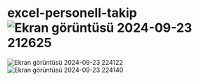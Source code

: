 # excel-personell-takip![Ekran görüntüsü 2024-09-23 212625](https://github.com/user-attachments/assets/d35a6c3f-5804-4bcd-b8dd-4aba245a7423)
![Ekran görüntüsü 2024-09-23 224122](https://github.com/user-attachments/assets/683e6d09-194c-4a7c-9fbf-91d8fe2ce7b9)
![Ekran görüntüsü 2024-09-23 224140](https://github.com/user-attachments/assets/61bfa68c-83b6-4522-bece-38d81f04fa4c)
